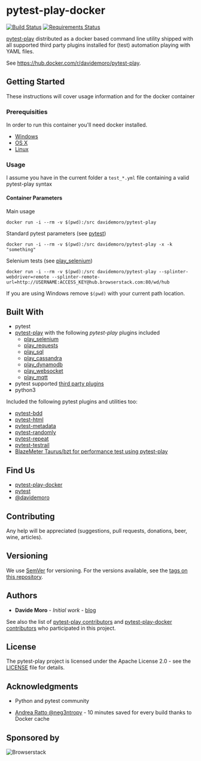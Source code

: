 # pytest-play-docker

[![Build Status](https://travis-ci.org/davidemoro/pytest-play-docker.svg?branch=master)](https://travis-ci.org/davidemoro/pytest-play-docker)
[![Requirements Status](https://requires.io/github/davidemoro/pytest-play-docker/requirements.svg?branch=master)](https://requires.io/github/davidemoro/pytest-play-docker/requirements/?branch=master)

[pytest-play](https://github.com/pytest-dev/pytest-play) distributed as a docker
based command line utility shipped with all supported third party plugins installed
for (test) automation playing with YAML files.

See https://hub.docker.com/r/davidemoro/pytest-play.

## Getting Started

These instructions will cover usage information and for the docker container 

### Prerequisities


In order to run this container you'll need docker installed.

* [Windows](https://docs.docker.com/windows/started)
* [OS X](https://docs.docker.com/mac/started/)
* [Linux](https://docs.docker.com/linux/started/)

### Usage

I assume you have in the current folder a `test_*.yml` file
containing a valid pytest-play syntax

#### Container Parameters

Main usage

```shell
docker run -i --rm -v $(pwd):/src davidemoro/pytest-play
```

Standard pytest parameters (see [pytest](https://docs.pytest.org/en/latest/))

```shell
docker run -i --rm -v $(pwd):/src davidemoro/pytest-play -x -k "something"
```

Selenium tests (see [play_selenium](https://github.com/davidemoro/play_selenium))

```shell
docker run -i --rm -v $(pwd):/src davidemoro/pytest-play --splinter-webdriver=remote --splinter-remote-url=http://USERNAME:ACCESS_KEY@hub.browserstack.com:80/wd/hub
```

If you are using Windows remove ``$(pwd)`` with your current path location.

## Built With

* pytest
* [pytest-play](https://github.com/pytest-dev/pytest-play) with the following _pytest-play_ plugins included
  * [play_selenium](https://github.com/davidemoro/play_selenium)
  * [play_requests](https://github.com/davidemoro/play_requests)
  * [play_sql](https://github.com/davidemoro/play_sql)
  * [play_cassandra](https://github.com/davidemoro/play_cassandra)
  * [play_dynamodb](https://github.com/davidemoro/play_dynamodb)
  * [play_websocket](https://github.com/davidemoro/play_websocket)
  * [play_mqtt](https://github.com/davidemoro/play_mqtt)
* pytest supported [third party plugins](https://github.com/pytest-dev/pytest-play#third-party-pytest-play-plugins)
* python3

Included the following pytest plugins and utilities too:

* [pytest-bdd](https://github.com/pytest-dev/pytest-bdd)
* [pytest-html](https://github.com/pytest-dev/pytest-html)
* [pytest-metadata](https://github.com/pytest-dev/pytest-metadata)
* [pytest-randomly](https://github.com/pytest-dev/pytest-html)
* [pytest-repeat](https://github.com/pytest-dev/pytest-repeat)
* [pytest-testrail](https://pypi.org/project/pytest-testrail/)
* [BlazeMeter Taurus/bzt for performance test using pytest-play](https://www.blazemeter.com/)

## Find Us

* [pytest-play-docker](https://github.com/pytest-dev/pytest-play)
* [pytest](https://docs.pytest.org/en/latest/)
* [@davidemoro](https://twitter.com/davidemoro)

## Contributing

Any help will be appreciated (suggestions, pull requests, donations, beer, wine, articles).

## Versioning

We use [SemVer](http://semver.org/) for versioning. For the versions available, see the 
[tags on this repository](https://github.com/your/repository/tags). 

## Authors

* **Davide Moro** - *Initial work* - [blog](http://davidemoro.blogspot.com/)

See also the list of [pytest-play contributors](https://github.com/pytest-dev/pytest-play/contributors) and 
[pytest-play-docker contributors](https://github.com/davidemoro/pytest-play-docker) who 
participated in this project.

## License

The pytest-play project is licensed under the Apache License 2.0 - see the [LICENSE](https://github.com/pytest-dev/pytest-play/blob/master/LICENSE) file for details.

## Acknowledgments

* Python and pytest community

* [Andrea Ratto @neg3ntropy](https://github.com/neg3ntropy) - 10 minutes saved for every build thanks to Docker cache

## Sponsored by

![Browserstack](http://cookiecutter-qa.readthedocs.io/en/latest/_static/browserstack.svg)
